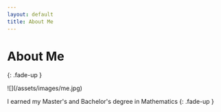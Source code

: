 ```yaml
---
layout: default
title: About Me
---
```


# About Me
{: .fade-up }

<div class="image-wrapper fade-up">
  ![](/assets/images/me.jpg)
</div>

I earned my Master's and Bachelor's degree in Mathematics
{: .fade-up }